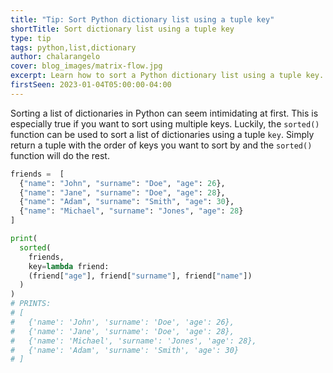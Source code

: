 ```yaml
---
title: "Tip: Sort Python dictionary list using a tuple key"
shortTitle: Sort dictionary list using a tuple key
type: tip
tags: python,list,dictionary
author: chalarangelo
cover: blog_images/matrix-flow.jpg
excerpt: Learn how to sort a Python dictionary list using a tuple key.
firstSeen: 2023-01-04T05:00:00-04:00
---
```


Sorting a list of dictionaries in Python can seem intimidating at first. This is especially true if you want to sort using multiple keys. Luckily, the `sorted()` function can be used to sort a list of dictionaries using a tuple `key`. Simply return a tuple with the order of keys you want to sort by and the `sorted()` function will do the rest.

```py
friends =  [
  {"name": "John", "surname": "Doe", "age": 26},
  {"name": "Jane", "surname": "Doe", "age": 28},
  {"name": "Adam", "surname": "Smith", "age": 30},
  {"name": "Michael", "surname": "Jones", "age": 28}
]

print(
  sorted(
    friends,
    key=lambda friend:
    (friend["age"], friend["surname"], friend["name"])
  )
)
# PRINTS:
# [
#   {'name': 'John', 'surname': 'Doe', 'age': 26},
#   {'name': 'Jane', 'surname': 'Doe', 'age': 28},
#   {'name': 'Michael', 'surname': 'Jones', 'age': 28},
#   {'name': 'Adam', 'surname': 'Smith', 'age': 30}
# ]
```
